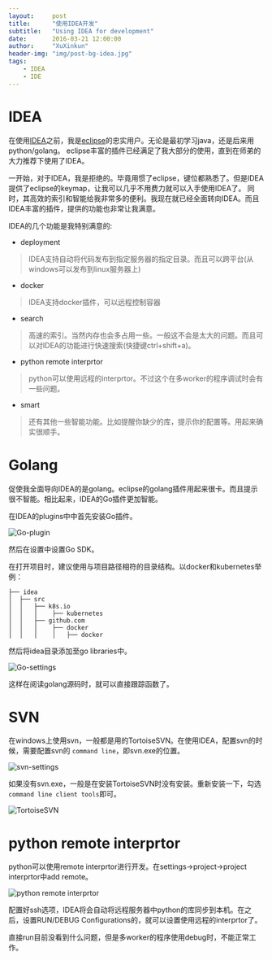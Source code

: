 ```yaml
---
layout:     post
title:      "使用IDEA开发"
subtitle:   "Using IDEA for development"
date:       2016-03-21 12:00:00
author:     "XuXinkun"
header-img: "img/post-bg-idea.jpg"
tags:
    - IDEA
    - IDE
---
```


# IDEA

在使用[IDEA](https://www.jetbrains.com/idea/)之前，我是[eclipse](https://eclipse.org/)的忠实用户。无论是最初学习java，还是后来用python/golang。
eclipse丰富的插件已经满足了我大部分的使用，直到在师弟的大力推荐下使用了IDEA。

一开始，对于IDEA，我是拒绝的。毕竟用惯了eclipse，键位都熟悉了。但是IDEA提供了eclipse的keymap，让我可以几乎不用费力就可以入手使用IDEA了。
同时，其高效的索引和智能给我非常多的便利。我现在就已经全面转向IDEA。而且IDEA丰富的插件，提供的功能也非常让我满意。

IDEA的几个功能是我特别满意的:

- deployment

> IDEA支持自动将代码发布到指定服务器的指定目录。而且可以跨平台(从windows可以发布到linux服务器上)

- docker

> IDEA支持docker插件，可以远程控制容器

- search

> 高速的索引。当然内存也会多占用一些。一般这不会是太大的问题。而且可以对IDEA的功能进行快速搜索(快捷键ctrl+shift+a)。

- python remote interprtor

> python可以使用远程的interprtor。不过这个在多worker的程序调试时会有一些问题。

- smart

> 还有其他一些智能功能。比如提醒你缺少的库，提示你的配置等。用起来确实很顺手。

# Golang

促使我全面导向IDEA的是golang。eclipse的golang插件用起来很卡。而且提示很不智能。相比起来，IDEA的Go插件更加智能。

在IDEA的plugins中中首先安装Go插件。

![Go-plugin](http://xuxinkun.github.io/img/idea/idea-golang-plugin.png)

然后在设置中设置Go SDK。

在打开项目时，建议使用与项目路径相符的目录结构。以docker和kubernetes举例：

    ├── idea
    │  ├── src
    │  │   ├── k8s.io
    │  │   │    ├── kubernetes
    │  │   ├── github.com
    │  │   │    ├── docker
    │  │   │    │   ├── docker

然后将idea目录添加至go libraries中。

![Go-settings](http://xuxinkun.github.io/img/idea/idea-go-settings.png)

这样在阅读golang源码时，就可以直接跟踪函数了。

# SVN

在windows上使用svn，一般都是用的TortoiseSVN。在使用IDEA，配置svn的时候，需要配置svn的 `command line`，即svn.exe的位置。

![svn-settings](http://xuxinkun.github.io/img/idea/idea-svn-settings.png)

如果没有svn.exe，一般是在安装TortoiseSVN时没有安装。重新安装一下，勾选`command line client tools`即可。

![TortoiseSVN](http://xuxinkun.github.io/img/idea/idea-svn.png)

# python remote interprtor

python可以使用remote interprtor进行开发。在settings->project->project interprtor中add remote。

![python remote interprtor](http://xuxinkun.github.io/img/idea/idea-python.png)

配置好ssh选项，IDEA将会自动将远程服务器中python的库同步到本机。在之后，设置RUN/DEBUG Configurations的，就可以设置使用远程的interprtor了。

直接run目前没看到什么问题，但是多worker的程序使用debug时，不能正常工作。


